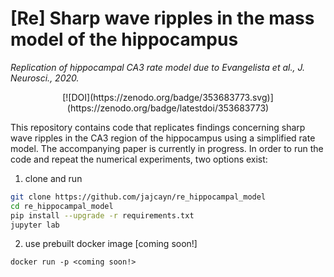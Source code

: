 # [Re] Sharp wave ripples in the mass model of the hippocampus
*Replication of hippocampal CA3 rate model due to Evangelista et al., J. Neurosci., 2020.*
<center>
[![DOI](https://zenodo.org/badge/353683773.svg)](https://zenodo.org/badge/latestdoi/353683773)
</center>

This repository contains code that replicates findings concerning sharp wave ripples in the CA3 region of the hippocampus using a simplified rate model.
The accompanying paper is currently in progress.
In order to run the code and repeat the numerical experiments, two options exist:

1. clone and run
```bash
git clone https://github.com/jajcayn/re_hippocampal_model
cd re_hippocampal_model
pip install --upgrade -r requirements.txt
jupyter lab
```

2. use prebuilt docker image [coming soon!]
```
docker run -p <coming soon!>
```
